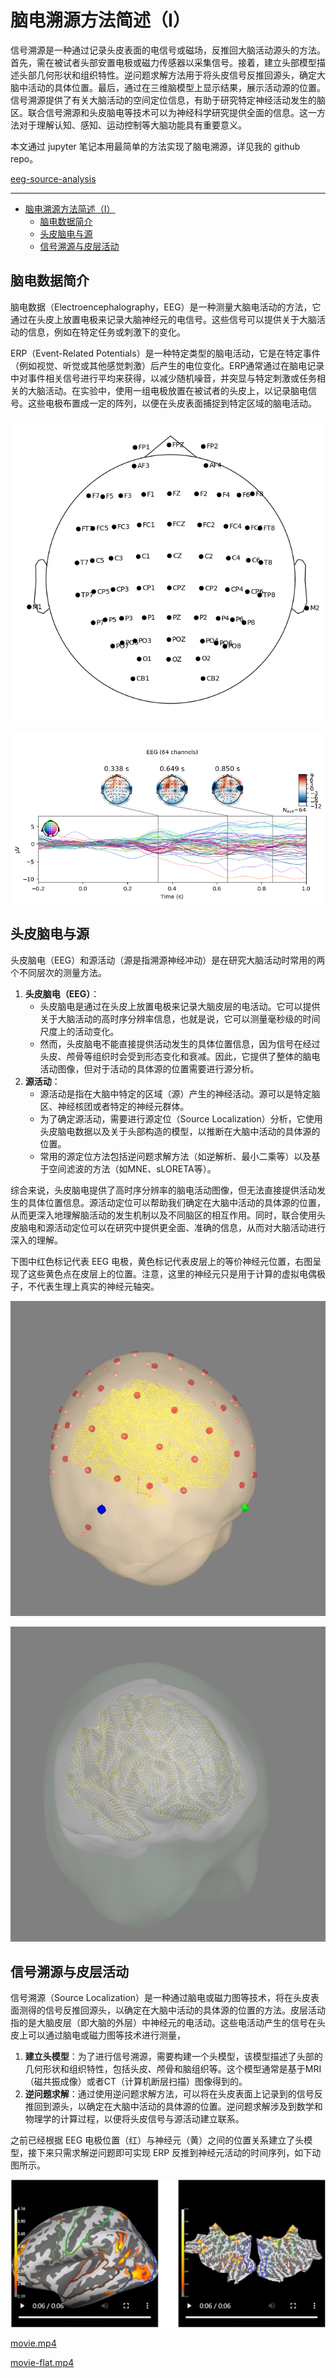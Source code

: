 # 脑电溯源方法简述（I）

信号溯源是一种通过记录头皮表面的电信号或磁场，反推回大脑活动源头的方法。首先，需在被试者头部安置电极或磁力传感器以采集信号。接着，建立头部模型描述头部几何形状和组织特性。逆问题求解方法用于将头皮信号反推回源头，确定大脑中活动的具体位置。最后，通过在三维脑模型上显示结果，展示活动源的位置。信号溯源提供了有关大脑活动的空间定位信息，有助于研究特定神经活动发生的脑区。联合信号溯源和头皮脑电等技术可以为神经科学研究提供全面的信息。这一方法对于理解认知、感知、运动控制等大脑功能具有重要意义。

本文通过 jupyter 笔记本用最简单的方法实现了脑电溯源，详见我的 github repo。

[eeg-source-analysis](https://listenzcc.github.io/eeg-source-analysis/ "eeg-source-analysis")

---
- [脑电溯源方法简述（I）](#脑电溯源方法简述i)
  - [脑电数据简介](#脑电数据简介)
  - [头皮脑电与源](#头皮脑电与源)
  - [信号溯源与皮层活动](#信号溯源与皮层活动)


## 脑电数据简介

脑电数据（Electroencephalography，EEG）是一种测量大脑电活动的方法，它通过在头皮上放置电极来记录大脑神经元的电信号。这些信号可以提供关于大脑活动的信息，例如在特定任务或刺激下的变化。

ERP（Event-Related Potentials）是一种特定类型的脑电活动，它是在特定事件（例如视觉、听觉或其他感觉刺激）后产生的电位变化。ERP通常通过在脑电记录中对事件相关信号进行平均来获得，以减少随机噪音，并突显与特定刺激或任务相关的大脑活动。在实验中，使用一组电极放置在被试者的头皮上，以记录脑电信号。这些电极布置成一定的阵列，以便在头皮表面捕捉到特定区域的脑电活动。

![output_11_1.png](%E8%84%91%E7%94%B5%E6%BA%AF%E6%BA%90%E6%96%B9%E6%B3%95%E7%AE%80%E8%BF%B0%EF%BC%88I%EF%BC%89%2048542f221be74ad5b0c4aba0b0441503/output_11_1.png)

![output_19_3.png](%E8%84%91%E7%94%B5%E6%BA%AF%E6%BA%90%E6%96%B9%E6%B3%95%E7%AE%80%E8%BF%B0%EF%BC%88I%EF%BC%89%2048542f221be74ad5b0c4aba0b0441503/output_19_3.png)

## 头皮脑电与源

头皮脑电（EEG）和源活动（源是指溯源神经冲动）是在研究大脑活动时常用的两个不同层次的测量方法。

1. **头皮脑电（EEG）**：
    - 头皮脑电是通过在头皮上放置电极来记录大脑皮层的电活动。它可以提供关于大脑活动的高时序分辨率信息，也就是说，它可以测量毫秒级的时间尺度上的活动变化。
    - 然而，头皮脑电不能直接提供活动发生的具体位置信息，因为信号在经过头皮、颅骨等组织时会受到形态变化和衰减。因此，它提供了整体的脑电活动图像，但对于活动的具体源的位置需要进行源分析。
2. **源活动**：
    - 源活动是指在大脑中特定的区域（源）产生的神经活动。源可以是特定脑区、神经核团或者特定的神经元群体。
    - 为了确定源活动，需要进行源定位（Source Localization）分析，它使用头皮脑电数据以及关于头部构造的模型，以推断在大脑中活动的具体源的位置。
    - 常用的源定位方法包括逆问题求解方法（如逆解析、最小二乘等）以及基于空间滤波的方法（如MNE、sLORETA等）。

综合来说，头皮脑电提供了高时序分辨率的脑电活动图像，但无法直接提供活动发生的具体位置信息。源活动定位可以帮助我们确定在大脑中活动的具体源的位置，从而更深入地理解脑活动的发生机制以及不同脑区的相互作用。同时，联合使用头皮脑电和源活动定位可以在研究中提供更全面、准确的信息，从而对大脑活动进行深入的理解。

下图中红色标记代表 EEG 电极，黄色标记代表皮层上的等价神经元位置，右图呈现了这些黄色点在皮层上的位置。注意，这里的神经元只是用于计算的虚拟电偶极子，不代表生理上真实的神经元轴突。

![Untitled](%E8%84%91%E7%94%B5%E6%BA%AF%E6%BA%90%E6%96%B9%E6%B3%95%E7%AE%80%E8%BF%B0%EF%BC%88I%EF%BC%89%2048542f221be74ad5b0c4aba0b0441503/Untitled.png)

![Untitled](%E8%84%91%E7%94%B5%E6%BA%AF%E6%BA%90%E6%96%B9%E6%B3%95%E7%AE%80%E8%BF%B0%EF%BC%88I%EF%BC%89%2048542f221be74ad5b0c4aba0b0441503/Untitled%201.png)

## 信号溯源与皮层活动

信号溯源（Source Localization）是一种通过脑电或磁力图等技术，将在头皮表面测得的信号反推回源头，以确定在大脑中活动的具体源的位置的方法。皮层活动指的是大脑皮层（即大脑的外层）中神经元的电活动。这些电活动产生的信号在头皮上可以通过脑电或磁力图等技术进行测量，

1. **建立头模型**：为了进行信号溯源，需要构建一个头模型，该模型描述了头部的几何形状和组织特性，包括头皮、颅骨和脑组织等。这个模型通常是基于MRI（磁共振成像）或者CT（计算机断层扫描）图像得到的。
2. **逆问题求解**：通过使用逆问题求解方法，可以将在头皮表面上记录到的信号反推回到源头，以确定在大脑中活动的具体源的位置。逆问题求解涉及到数学和物理学的计算过程，以便将头皮信号与源活动建立联系。

之前已经根据 EEG 电极位置（红）与神经元（黄）之间的位置关系建立了头模型，接下来只需求解逆问题即可实现 ERP 反推到神经元活动的时间序列，如下动图所示。

![Untitled](%E8%84%91%E7%94%B5%E6%BA%AF%E6%BA%90%E6%96%B9%E6%B3%95%E7%AE%80%E8%BF%B0%EF%BC%88I%EF%BC%89%2048542f221be74ad5b0c4aba0b0441503/movie.png)

[movie.mp4](%E8%84%91%E7%94%B5%E6%BA%AF%E6%BA%90%E6%96%B9%E6%B3%95%E7%AE%80%E8%BF%B0%EF%BC%88I%EF%BC%89%2048542f221be74ad5b0c4aba0b0441503/movie.mp4)

[movie-flat.mp4](%E8%84%91%E7%94%B5%E6%BA%AF%E6%BA%90%E6%96%B9%E6%B3%95%E7%AE%80%E8%BF%B0%EF%BC%88I%EF%BC%89%2048542f221be74ad5b0c4aba0b0441503/movie-flat.mp4)